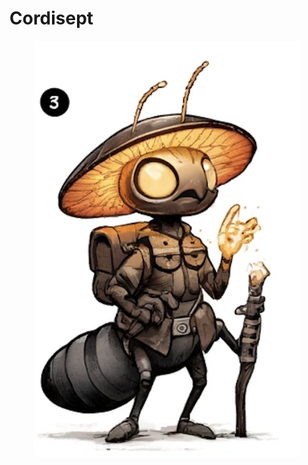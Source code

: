 # Cordisept

<figure><img src="../../../.gitbook/assets/image (1) (1).png" alt=""><figcaption></figcaption></figure>
